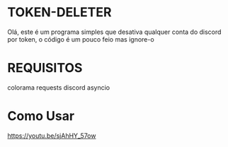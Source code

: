 # TOKEN-DELETER
 Olá, este é um programa simples que desativa qualquer conta do discord por token, o código é um pouco feio mas ignore-o

# REQUISITOS
colorama
requests
discord
asyncio

# Como Usar
https://youtu.be/sjAhHY_57ow
